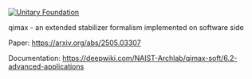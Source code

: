 [![Unitary Foundation](https://img.shields.io/badge/Supported%20By-UNITARY%20FOUNDATION-brightgreen.svg?style=for-the-badge)](https://unitary.foundation)


qimax - an extended stabilizer formalism implemented on software side

Paper: https://arxiv.org/abs/2505.03307

Documentation: https://deepwiki.com/NAIST-Archlab/qimax-soft/6.2-advanced-applications
